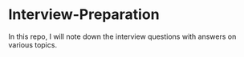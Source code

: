 # Interview-Preparation
In this repo, I will note down the interview questions with answers on various topics. 
